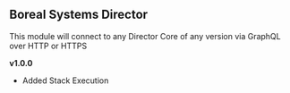 ## Boreal Systems Director

This module will connect to any Director Core of any version via GraphQL over HTTP or HTTPS

**v1.0.0**
* Added Stack Execution